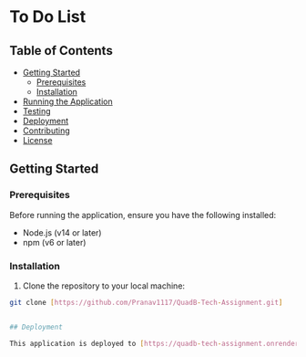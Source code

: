 # To Do List



## Table of Contents

- [Getting Started](#getting-started)
  - [Prerequisites](#prerequisites)
  - [Installation](#installation)
- [Running the Application](#running-the-application)
- [Testing](#testing)
- [Deployment](#deployment)
- [Contributing](#contributing)
- [License](#license)

## Getting Started

### Prerequisites

Before running the application, ensure you have the following installed:

- Node.js (v14 or later)
- npm (v6 or later)

### Installation

1. Clone the repository to your local machine:

```bash
git clone [https://github.com/Pranav1117/QuadB-Tech-Assignment.git]


## Deployment

This application is deployed to [https://quadb-tech-assignment.onrender.com/]. Deployment is automated via GitHub Actions on each push to the `main` branch.


